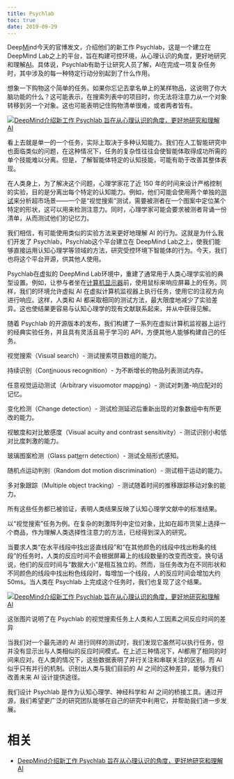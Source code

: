 ```yaml
---
title: Psychlab
toc: true
date: 2019-09-29
---
```

Deep[Mi](http://www.hqpcb.com/quote/)nd今天的官博发文，介绍他们的新工作 Psychlab，这是一个建立在 DeepMind Lab之上的平台，旨在构建可控环境，从心理认识的角度，更好地研究和理解[AI](http://www.elecfans.com/tags/ai/)。具体说，Psychlab有助于让研究人员了解，AI在完成一项复杂任务时，其中涉及的每一种特定行动分别起到了什么作用。

想象一下购物这个简单的任务。如果你忘记去拿名单上的某样物品，这说明了你大脑功能的什么？这可能表示，在搜索列表中的项目时，你无法将注意力从一个对象转移到另一个对象。这也可能表明记住购物清单很难，或者两者皆有。



[![DeepMind介绍新工作 Psychlab 旨在从心理认识的角度，更好地研究和理解 AI](http://file.elecfans.com/web1/M00/45/7C/o4YBAFpuxtSAY38bAADHS89qkYo312.png)](http://file.elecfans.com/web1/M00/45/7C/o4YBAFpuxtSAY38bAADHS89qkYo312.png)

看上去就是单一的一个任务，实际上取决于多种认知能力。我们在人工智能研究中也面临类似的问题，在这种情况下，任务的复杂性往往会使智能体取得成功所需的单个技能难以分离。但是，了解智能体特定的认知技能，可能有助于改善其整体表现。

在人类身上，为了解决这个问题，心理学家花了近 150 年的时间来设计严格控制的实验，目的是分离出每个特定的认知能力。例如，他们可能会使用两个单独的[测试](http://www.hqpcb.com/zhuoluye9)来分析超市场景——一个是“视觉搜索”测试，需要被测者在一个图案中定位某个特定的形状，这可以用来检测注意力。同时，心理学家可能会要求被测者背诵一份清单，从而测试他们的记忆力。

我们相信，有可能使用类似的实验方法来更好地理解 AI 的行为。这就是为什么我们开发了 Psychlab，Psychlab这个平台建立在 DeepMind Lab之上，使我们能够直接运用认知心理学等领域的方法，研究受控环境下智能体的行为。今天，我们也将这个平台开源，供其他人使用。

Psychlab在虚拟的 DeepMind Lab环境中，重建了通常用于人类心理学实验的典型设置。例如，让参与者坐在[计算机](http://www.hqchip.com/app/873)[显示器](http://www.hqchip.com/app/964)前，使用鼠标来响应屏幕上的任务。同样，我们的环境允许虚拟 AI 在虚拟计算机监视器上执行任务，使用它的注视方向进行响应。这样，人类和 AI 都采取相同的测试方法，最大限度地减少了实验差异。这也使结果更容易与认知心理学的现有文献联系起来，并从中获得见解。

随着 Psychlab 的开源版本的发布，我们构建了一系列在虚拟计算机监视器上运行的经典实验任务，并且具有灵活且易于学习的 API，方便其他人能够构建自己的任务。

视觉搜索（Visual search）- 测试搜索项目数组的能力。

持续识别（Con[ti](http://www.elecfans.com/tags/%E5%BE%B7%E5%B7%9E%E4%BB%AA%E5%99%A8/)nuous recognition）- 为不断增长的物品列表测试内存。

任意视觉运动测试（Arbitrary visuomotor map[pi](http://www.elecfans.com/tags/pi/)ng）- 测试对刺激-响应配对的记忆。

变化检测（Change detection）- 测试检测延迟后重新出现的对象数组中有所更改的能力。

视敏度和对比敏感度（Visual acuity and contrast sensitivity）- 测试识别小和低对比度刺激的能力。

玻璃图案检测（Glass pat[te](http://www.elecfans.com/tags/te/)rn detection）- 测试全局形式感知。

随机点运动判别（Random dot motion discrimination）- 测试相干运动的能力。

多对象跟踪（Multiple object tracking）- 测试随着时间的推移跟踪移动对象的能力。

所有这些任务都已被验证，表明人类结果反映了认知心理学文献中的标准结果。

以“视觉搜索”任务为例。在复杂的刺激阵列中定位对象，比如在超市货架上选择一个商品，作为理解人类选择性注意力的方法，已经得到深入的研究。

当要求人类“在水平线段中找出竖直线段”和“在其他颜色的线段中找出粉条的线段”的任务时，人类的反应时间不会根据屏幕上的线段数量的改变而改变。换句话说，他们的反应时间与“数据大小”是相互独立的。然而，当任务改为在不同形状和不同颜色的线段中找出粉色线段时，每增加一个线段，人的反应时间会增加大约 50ms。当人类在 Psychlab 上完成这个任务时，我们也复现了这个结果。

[![DeepMind介绍新工作 Psychlab 旨在从心理认识的角度，更好地研究和理解 AI](http://file.elecfans.com/web1/M00/45/7C/o4YBAFpuxtWAPPozAAFTIrhL2kY064.png)](http://file.elecfans.com/web1/M00/45/7C/o4YBAFpuxtWAPPozAAFTIrhL2kY064.png)

这张图片说明了在 Psychlab 的视觉搜索任务上人类和人工因素之间反应时间的差异

当我们对一个最先进的 AI 进行同样的测试时，我们发现它虽然可以执行任务，但并没有显示出与人类相似的反应时间模式。在上述三种情况下，AI都用了相同的时间来应对。在人类的情况下，这些数据表明了并行关注和串联关注的区别。而 AI 似乎只有并行的机制。识别出人类与我们目前的 AI 之间的这种差异，能够为我们改善未来 AI 设计提供途径。

我们设计 Psychlab 是作为认知心理学、神经科学和 AI 之间的桥接工具。通过开源，我们希望更广泛的研究团队能够在自己的研究中利用它，并帮助我们进一步发展。


# 相关

- [DeepMind介绍新工作 Psychlab 旨在从心理认识的角度，更好地研究和理解 AI](http://www.elecfans.com/d/625712.html)
